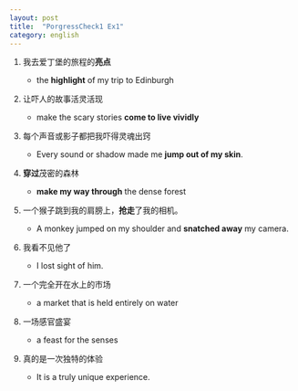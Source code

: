 ```yaml
---
layout: post
title:  "PorgressCheck1 Ex1"
category: english
---
```


1. 我去爱丁堡的旅程的**亮点**

	- the **highlight** of my trip to Edinburgh

2. 让吓人的故事活灵活现

   - make the scary stories **come to live vividly**

3. 每个声音或影子都把我吓得灵魂出窍

   - Every sound or shadow made me **jump out of my skin**.
   
4. **穿过**茂密的森林

   - **make my way through** the dense forest

5. 一个猴子跳到我的肩膀上，**抢走**了我的相机。

   - A monkey jumped on my shoulder and **snatched away** my camera.
   
6. 我看不见他了

   - I lost sight of him.

7. 一个完全开在水上的市场

   - a market that is held entirely on water

8. 一场感官盛宴

   - a feast for the senses

9. 真的是一次独特的体验

   - It is  a truly unique experience.
